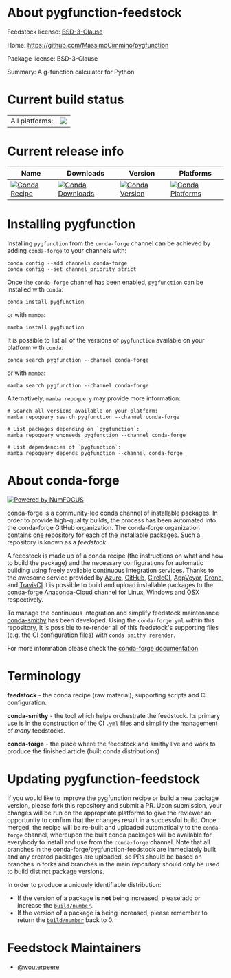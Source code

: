 About pygfunction-feedstock
===========================

Feedstock license: [BSD-3-Clause](https://github.com/conda-forge/pygfunction-feedstock/blob/main/LICENSE.txt)

Home: https://github.com/MassimoCimmino/pygfunction

Package license: BSD-3-Clause

Summary: A g-function calculator for Python

Current build status
====================


<table><tr><td>All platforms:</td>
    <td>
      <a href="https://dev.azure.com/conda-forge/feedstock-builds/_build/latest?definitionId=20165&branchName=main">
        <img src="https://dev.azure.com/conda-forge/feedstock-builds/_apis/build/status/pygfunction-feedstock?branchName=main">
      </a>
    </td>
  </tr>
</table>

Current release info
====================

| Name | Downloads | Version | Platforms |
| --- | --- | --- | --- |
| [![Conda Recipe](https://img.shields.io/badge/recipe-pygfunction-green.svg)](https://anaconda.org/conda-forge/pygfunction) | [![Conda Downloads](https://img.shields.io/conda/dn/conda-forge/pygfunction.svg)](https://anaconda.org/conda-forge/pygfunction) | [![Conda Version](https://img.shields.io/conda/vn/conda-forge/pygfunction.svg)](https://anaconda.org/conda-forge/pygfunction) | [![Conda Platforms](https://img.shields.io/conda/pn/conda-forge/pygfunction.svg)](https://anaconda.org/conda-forge/pygfunction) |

Installing pygfunction
======================

Installing `pygfunction` from the `conda-forge` channel can be achieved by adding `conda-forge` to your channels with:

```
conda config --add channels conda-forge
conda config --set channel_priority strict
```

Once the `conda-forge` channel has been enabled, `pygfunction` can be installed with `conda`:

```
conda install pygfunction
```

or with `mamba`:

```
mamba install pygfunction
```

It is possible to list all of the versions of `pygfunction` available on your platform with `conda`:

```
conda search pygfunction --channel conda-forge
```

or with `mamba`:

```
mamba search pygfunction --channel conda-forge
```

Alternatively, `mamba repoquery` may provide more information:

```
# Search all versions available on your platform:
mamba repoquery search pygfunction --channel conda-forge

# List packages depending on `pygfunction`:
mamba repoquery whoneeds pygfunction --channel conda-forge

# List dependencies of `pygfunction`:
mamba repoquery depends pygfunction --channel conda-forge
```


About conda-forge
=================

[![Powered by
NumFOCUS](https://img.shields.io/badge/powered%20by-NumFOCUS-orange.svg?style=flat&colorA=E1523D&colorB=007D8A)](https://numfocus.org)

conda-forge is a community-led conda channel of installable packages.
In order to provide high-quality builds, the process has been automated into the
conda-forge GitHub organization. The conda-forge organization contains one repository
for each of the installable packages. Such a repository is known as a *feedstock*.

A feedstock is made up of a conda recipe (the instructions on what and how to build
the package) and the necessary configurations for automatic building using freely
available continuous integration services. Thanks to the awesome service provided by
[Azure](https://azure.microsoft.com/en-us/services/devops/), [GitHub](https://github.com/),
[CircleCI](https://circleci.com/), [AppVeyor](https://www.appveyor.com/),
[Drone](https://cloud.drone.io/welcome), and [TravisCI](https://travis-ci.com/)
it is possible to build and upload installable packages to the
[conda-forge](https://anaconda.org/conda-forge) [Anaconda-Cloud](https://anaconda.org/)
channel for Linux, Windows and OSX respectively.

To manage the continuous integration and simplify feedstock maintenance
[conda-smithy](https://github.com/conda-forge/conda-smithy) has been developed.
Using the ``conda-forge.yml`` within this repository, it is possible to re-render all of
this feedstock's supporting files (e.g. the CI configuration files) with ``conda smithy rerender``.

For more information please check the [conda-forge documentation](https://conda-forge.org/docs/).

Terminology
===========

**feedstock** - the conda recipe (raw material), supporting scripts and CI configuration.

**conda-smithy** - the tool which helps orchestrate the feedstock.
                   Its primary use is in the construction of the CI ``.yml`` files
                   and simplify the management of *many* feedstocks.

**conda-forge** - the place where the feedstock and smithy live and work to
                  produce the finished article (built conda distributions)


Updating pygfunction-feedstock
==============================

If you would like to improve the pygfunction recipe or build a new
package version, please fork this repository and submit a PR. Upon submission,
your changes will be run on the appropriate platforms to give the reviewer an
opportunity to confirm that the changes result in a successful build. Once
merged, the recipe will be re-built and uploaded automatically to the
`conda-forge` channel, whereupon the built conda packages will be available for
everybody to install and use from the `conda-forge` channel.
Note that all branches in the conda-forge/pygfunction-feedstock are
immediately built and any created packages are uploaded, so PRs should be based
on branches in forks and branches in the main repository should only be used to
build distinct package versions.

In order to produce a uniquely identifiable distribution:
 * If the version of a package **is not** being increased, please add or increase
   the [``build/number``](https://docs.conda.io/projects/conda-build/en/latest/resources/define-metadata.html#build-number-and-string).
 * If the version of a package **is** being increased, please remember to return
   the [``build/number``](https://docs.conda.io/projects/conda-build/en/latest/resources/define-metadata.html#build-number-and-string)
   back to 0.

Feedstock Maintainers
=====================

* [@wouterpeere](https://github.com/wouterpeere/)

